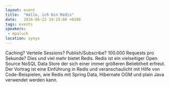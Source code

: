 ```yaml
---
layout: event
title:  "Hallo, ich bin Redis"
date:   2016-06-22 19:15:00 +0100
tags: events
speakers: 
 - mpaluch
location: synyx
---
```


Caching? Verteile Sessions? Publish/Subscribe? 100.000 Requests pro Sekunde? Dies und viel mehr bietet Redis. Redis ist ein vielseitiger Open Source NoSQL Data Store der sich einer immer größeren Beliebtheit erfreut. Der Vortrag ist eine Einführung in Redis und veranschaulicht mit Hilfe von Code-Beispielen, wie Redis mit Spring Data, Hibernate OGM und plain Java verwendet werden kann.